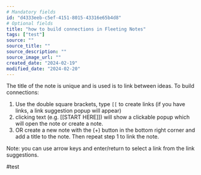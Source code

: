 ```yaml
---
# Mandatory fields
id: "d4333eeb-c5ef-4151-8015-43316e65b4d8"
# Optional fields
title: "how to build connections in Fleeting Notes"
tags: ["test"]
source: ""
source_title: ""
source_description: ""
source_image_url: ""
created_date: "2024-02-19"
modified_date: "2024-02-20"
---
```

The title of the note is unique and is used is to link between ideas. To build connections:

1. Use the double square brackets, type `[[` to create links (if you have links, a link suggestion popup will appear)
2. clicking text (e.g. [[START HERE]]) will show a clickable popup which will open the note or create a note.
3. OR create a new note with the (+) button in the bottom right corner and add a title to the note. Then repeat step 1 to link the note.

Note: you can use arrow keys and enter/return to select a link from the link suggestions.

#test 
